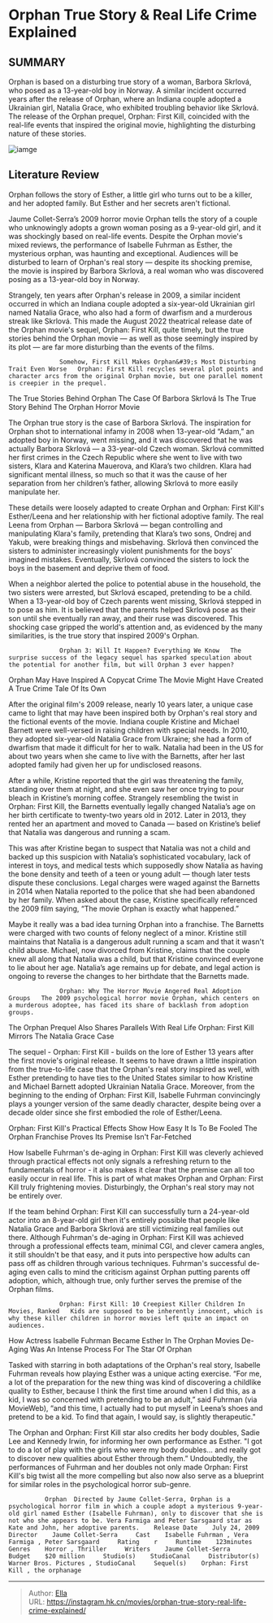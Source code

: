 # Orphan True Story &amp; Real Life Crime Explained


## SUMMARY 



  Orphan is based on a disturbing true story of a woman, Barbora Skrlová, who posed as a 13-year-old boy in Norway.   A similar incident occurred years after the release of Orphan, where an Indiana couple adopted a Ukrainian girl, Natalia Grace, who exhibited troubling behavior like Skrlová.   The release of the Orphan prequel, Orphan: First Kill, coincided with the real-life events that inspired the original movie, highlighting the disturbing nature of these stories.  

![iamge](https://static1.srcdn.com/wordpress/wp-content/uploads/2019/10/Orphan-2009.jpg)

## Literature Review

Orphan follows the story of Esther, a little girl who turns out to be a killer, and her adopted family. But Esther and her secrets aren&#39;t fictional.




Jaume Collet-Serra’s 2009 horror movie Orphan tells the story of a couple who unknowingly adopts a grown woman posing as a 9-year-old girl, and it was shockingly based on real-life events. Despite the Orphan movie&#39;s mixed reviews, the performance of Isabelle Fuhrman as Esther, the mysterious orphan, was haunting and exceptional. Audiences will be disturbed to learn of Orphan&#39;s real story — despite its shocking premise, the movie is inspired by Barbora Skrlová, a real woman who was discovered posing as a 13-year-old boy in Norway.




Strangely, ten years after Orphan&#39;s release in 2009, a similar incident occurred in which an Indiana couple adopted a six-year-old Ukrainian girl named Natalia Grace, who also had a form of dwarfism and a murderous streak like Skrlová. This made the August 2022 theatrical release date of the Orphan movie&#39;s sequel, Orphan: First Kill, quite timely, but the true stories behind the Orphan movie — as well as those seemingly inspired by its plot — are far more disturbing than the events of the films.

                  Somehow, First Kill Makes Orphan&#39;s Most Disturbing Trait Even Worse   Orphan: First Kill recycles several plot points and character arcs from the original Orphan movie, but one parallel moment is creepier in the prequel.   


 The True Stories Behind Orphan 
The Case Of Barbora Skrlová Is The True Story Behind The Orphan Horror Movie
         




The Orphan true story is the case of Barbora Skrlová. The inspiration for Orphan shot to international infamy in 2008 when 13-year-old “Adam,” an adopted boy in Norway, went missing, and it was discovered that he was actually Barbora Skrlová — a 33-year-old Czech woman. Skrlová committed her first crimes in the Czech Republic where she went to live with two sisters, Klara and Katerina Mauerova, and Klara’s two children. Klara had significant mental illness, so much so that it was the cause of her separation from her children’s father, allowing Skrlová to more easily manipulate her.

These details were loosely adapted to create Orphan and Orphan: First Kill&#39;s Esther/Leena and her relationship with her fictional adoptive family. The real Leena from Orphan — Barbora Skrlová — began controlling and manipulating Klara&#39;s family, pretending that Klara’s two sons, Ondrej and Yakub, were breaking things and misbehaving. Skrlová then convinced the sisters to administer increasingly violent punishments for the boys’ imagined mistakes. Eventually, Skrlová convinced the sisters to lock the boys in the basement and deprive them of food.




When a neighbor alerted the police to potential abuse in the household, the two sisters were arrested, but Skrlová escaped, pretending to be a child. When a 13-year-old boy of Czech parents went missing, Skrlová stepped in to pose as him. It is believed that the parents helped Skrlová pose as their son until she eventually ran away, and their ruse was discovered. This shocking case gripped the world&#39;s attention and, as evidenced by the many similarities, is the true story that inspired 2009&#39;s Orphan.

                  Orphan 3: Will It Happen? Everything We Know   The surprise success of the legacy sequel has sparked speculation about the potential for another film, but will Orphan 3 ever happen?   



 Orphan May Have Inspired A Copycat Crime 
The Movie Might Have Created A True Crime Tale Of Its Own
          




After the original film&#39;s 2009 release, nearly 10 years later, a unique case came to light that may have been inspired both by Orphan&#39;s real story and the fictional events of the movie. Indiana couple Kristine and Michael Barnett were well-versed in raising children with special needs. In 2010, they adopted six-year-old Natalia Grace from Ukraine; she had a form of dwarfism that made it difficult for her to walk. Natalia had been in the US for about two years when she came to live with the Barnetts, after her last adopted family had given her up for undisclosed reasons.

After a while, Kristine reported that the girl was threatening the family, standing over them at night, and she even saw her once trying to pour bleach in Kristine’s morning coffee. Strangely resembling the twist in Orphan: First Kill, the Barnetts eventually legally changed Natalia’s age on her birth certificate to twenty-two years old in 2012. Later in 2013, they rented her an apartment and moved to Canada — based on Kristine’s belief that Natalia was dangerous and running a scam.




This was after Kristine began to suspect that Natalia was not a child and backed up this suspicion with Natalia’s sophisticated vocabulary, lack of interest in toys, and medical tests which supposedly show Natalia as having the bone density and teeth of a teen or young adult — though later tests dispute these conclusions. Legal charges were waged against the Barnetts in 2014 when Natalia reported to the police that she had been abandoned by her family. When asked about the case, Kristine specifically referenced the 2009 film saying, “The movie Orphan is exactly what happened.”

Maybe it really was a bad idea turning Orphan into a franchise. The Barnetts were charged with two counts of felony neglect of a minor. Kristine still maintains that Natalia is a dangerous adult running a scam and that it wasn&#39;t child abuse. Michael, now divorced from Kristine, claims that the couple knew all along that Natalia was a child, but that Kristine convinced everyone to lie about her age. Natalia’s age remains up for debate, and legal action is ongoing to reverse the changes to her birthdate that the Barnetts made. ​




                  Orphan: Why The Horror Movie Angered Real Adoption Groups   The 2009 psychological horror movie Orphan, which centers on a murderous adoptee, has faced its share of backlash from adoption groups.   



 The Orphan Prequel Also Shares Parallels With Real Life 
Orphan: First Kill Mirrors The Natalia Grace Case
          

The sequel - Orphan: First Kill - builds on the lore of Esther 13 years after the first movie&#39;s original release. It seems to have drawn a little inspiration from the true-to-life case that the Orphan&#39;s real story inspired as well, with Esther pretending to have ties to the United States similar to how Kristine and Michael Barnett adopted Ukrainian Natalia Grace. Moreover, from the beginning to the ending of Orphan: First Kill, Isabelle Fuhrman convincingly plays a younger version of the same deadly character, despite being over a decade older since she first embodied the role of Esther/Leena.






 Orphan: First Kill&#39;s Practical Effects Show How Easy It Is To Be Fooled 
The Orphan Franchise Proves Its Premise Isn&#39;t Far-Fetched
          

How Isabelle Fuhrman&#39;s de-aging in Orphan: First Kill was cleverly achieved through practical effects not only signals a refreshing return to the fundamentals of horror - it also makes it clear that the premise can all too easily occur in real life. This is part of what makes Orphan and Orphan: First Kill truly frightening movies. Disturbingly, the Orphan&#39;s real story may not be entirely over.

If the team behind Orphan: First Kill can successfully turn a 24-year-old actor into an 8-year-old girl then it&#39;s entirely possible that people like Natalia Grace and Barbora Skrlová are still victimizing real families out there. Although Fuhrman&#39;s de-aging in Orphan: First Kill was achieved through a professional effects team, minimal CGI, and clever camera angles, it still shouldn&#39;t be that easy, and it puts into perspective how adults can pass off as children through various techniques. Fuhrman&#39;s successful de-aging even calls to mind the criticism against Orphan putting parents off adoption, which, although true, only further serves the premise of the Orphan films.




                  Orphan: First Kill: 10 Creepiest Killer Children In Movies, Ranked   Kids are supposed to be inherently innocent, which is why these killer children in horror movies left quite an impact on audiences.   



 How Actress Isabelle Fuhrman Became Esther In The Orphan Movies 
De-Aging Was An Intense Process For The Star Of Orphan
          

Tasked with starring in both adaptations of the Orphan&#39;s real story, Isabelle Fuhrman reveals how playing Esther was a unique acting exercise. “For me, a lot of the preparation for the new thing was kind of discovering a childlike quality to Esther, because I think the first time around when I did this, as a kid, I was so concerned with pretending to be an adult,” said Fuhrman (via MovieWeb), “and this time, I actually had to put myself in Leena’s shoes and pretend to be a kid. To find that again, I would say, is slightly therapeutic.&#34;




The Orphan and Orphan: First Kill star also credits her body doubles, Sadie Lee and Kennedy Irwin, for informing her own performance as Esther. &#34;I got to do a lot of play with the girls who were my body doubles… and really got to discover new qualities about Esther through them.” Undoubtedly, the performances of Fuhrman and her doubles not only made Orphan: First Kill&#39;s big twist all the more compelling but also now also serve as a blueprint for similar roles in the psychological horror sub-genre.

              Orphan  Directed by Jaume Collet-Serra, Orphan is a psychological horror film in which a couple adopt a mysterious 9-year-old girl named Esther (Isabelle Fuhrman), only to discover that she is not who she appears to be. Vera Farmiga and Peter Sarsgaard star as Kate and John, her adoptive parents.    Release Date    July 24, 2009     Director    Jaume Collet-Serra     Cast    Isabelle Fuhrman , Vera Farmiga , Peter Sarsgaard     Rating    r     Runtime    123minutes     Genres    Horror , Thriller     Writers    Jaume Collet-Serra     Budget    $20 million     Studio(s)    StudioCanal     Distributor(s)    Warner Bros. Pictures , StudioCanal     Sequel(s)    Orphan: First Kill , the orphanage      


---

> Author: [Ella](https://instagram.hk.cn/)  
> URL: https://instagram.hk.cn/movies/orphan-true-story-real-life-crime-explained/  

